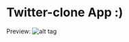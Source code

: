 # Twitter-clone App :)


Preview:
![alt tag](https://github.com/abhijitdhar/MySimpleTweets/blob/master/preview.gif)
